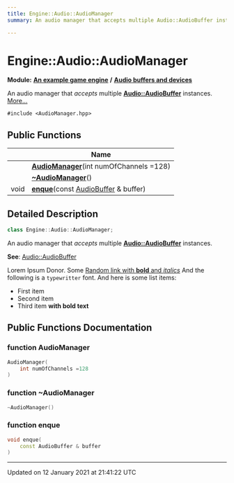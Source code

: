```yaml
---
title: Engine::Audio::AudioManager
summary: An audio manager that accepts multiple Audio::AudioBuffer instances.  

---
```


# Engine::Audio::AudioManager


**Module:** **[An example game engine](/Modules/group__Engine.md)** **/** **[Audio buffers and devices](/Modules/group__Audio.md)**

An audio manager that _accepts_ multiple **[Audio::AudioBuffer](/Classes/classEngine_1_1Audio_1_1AudioBuffer.md)** instances.  [More...](#detailed-description)


`#include <AudioManager.hpp>`















## Public Functions

|                | Name           |
| -------------- | -------------- |
|  | **[AudioManager](/Classes/classEngine_1_1Audio_1_1AudioManager.md#function-audiomanager)**(int numOfChannels =128)  |
|  | **[~AudioManager](/Classes/classEngine_1_1Audio_1_1AudioManager.md#function-~audiomanager)**()  |
| void | **[enque](/Classes/classEngine_1_1Audio_1_1AudioManager.md#function-enque)**(const [AudioBuffer](/Classes/classEngine_1_1Audio_1_1AudioBuffer.md) & buffer)  |











## Detailed Description

```cpp
class Engine::Audio::AudioManager;
```

An audio manager that _accepts_ multiple **[Audio::AudioBuffer](/Classes/classEngine_1_1Audio_1_1AudioBuffer.md)** instances. 






**See**: [Audio::AudioBuffer](/Classes/classEngine_1_1Audio_1_1AudioBuffer.md)




















Lorem Ipsum Donor. Some [Random link with **bold** and _italics_](http://github.com) And the following is a `typewritter` font. And here is some list items:

* First item
* Second item
* Third item **with bold text**











## Public Functions Documentation

### function AudioManager

```cpp
AudioManager(
    int numOfChannels =128
)
```





























### function ~AudioManager

```cpp
~AudioManager()
```





























### function enque

```cpp
void enque(
    const AudioBuffer & buffer
)
```





































-------------------------------

Updated on 12 January 2021 at 21:41:22 UTC